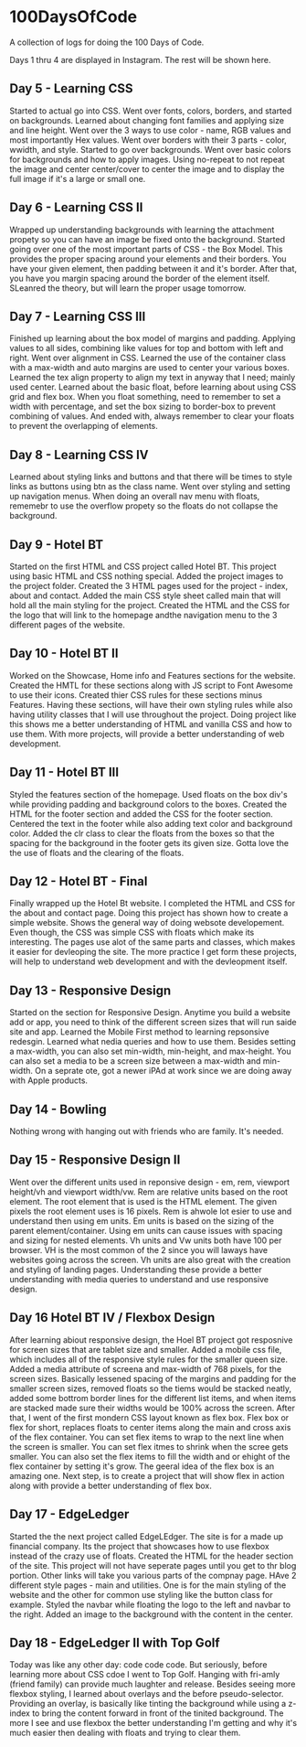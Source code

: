 # 100DaysOfCode
A collection of logs for doing the 100 Days of Code. 

Days 1 thru 4 are displayed in Instagram. The rest will be shown here.

## Day 5 - Learning CSS
Started to actual go into CSS. Went over fonts, colors, borders, and started on backgrounds. Learned about changing font families and applying size and line height. Went over the 3 ways to use color - name, RGB values and most importantly Hex values. Went over borders with their 3 parts - color, wwidth, and style. Started to go over backgrounds. Went over basic colors for backgrounds and how to apply images. Using no-repeat to not repeat the image and center center/cover to center the image and to display the full image if it's a large or small one.

## Day 6 - Learning CSS II
Wrapped up understanding backgrounds with learning the attachment propety so you can have an image be fixed onto the background. Started going over one of the most important parts of CSS - the Box Model. This provides the proper spacing around your elements and their borders. You have your given element, then padding between it and it's border. After that, you have you margin spacing around the border of the element itself. SLeanred the theory, but will learn the proper usage tomorrow.

## Day 7 - Learning CSS III
Finished up learning about the box model of margins and padding. Applying values to all sides, combining like values for top and bottom with left and right. Went over alignment in CSS. Learned the use of the container class with a max-width and auto margins are used to center your various boxes. Learned the tex align property to align my text in anyway that I need; mainly used center. Learned about the basic float, before learning about using CSS grid and flex box. When you float something, need to remember to set a width with percentage, and set the box sizing to border-box to prevent combining of values. And ended with, always remember to clear your floats to prevent the overlapping of elements. 

## Day 8 - Learning CSS IV
Learned about styling links and buttons and that there will be times to style links as buttons using btn as the class name. Went over styling and setting up navigation menus. When doing an overall nav menu with floats, rememebr to use the overflow propety so the floats do not collapse the background. 

## Day 9 - Hotel BT
Started on the first HTML and CSS project called Hotel BT. This project using basic HTML and CSS nothing special. Added the project images to the project folder. Created the 3 HTML pages used for the project - index, about and contact. Added the main CSS style sheet called main that will hold all the main styling for the project. Created the HTML and the CSS for the logo that will link to the homepage andthe navigation menu to the 3 different pages of the website.

## Day 10 - Hotel BT II
Worked on the Showcase, Home info and Features sections for the website. Created the HMTL for these sections along with JS script to Font Awesome to use their icons. Created thier CSS rules for these sections minus Features. Having these sections, will have their own styling rules while also having utility classes that I will use throughout the project. Doing project like this shows me a better understanding of HTML and vanilla CSS and how to use them. With more projects, will provide a better understanding of web development.

## Day 11 - Hotel BT III
Styled the features section of the homepage. Used floats on the box div's while providing padding and background colors to the boxes. Created the HTML for the footer section and added the CSS for the footer section. Centered the text in the footer while also adding text color and background color. Added the clr class to clear the floats from the boxes so that the spacing for the background in the footer gets its given size. Gotta love the the use of floats and the clearing of the floats.

## Day 12 - Hotel BT - Final
Finally wrapped up the Hotel Bt website. I completed the HTML and CSS for the about and contact page. Doing this project has shown how to create a simple website. Shows the general way of doing websote developement. Even though, the CSS was simple CSS with floats which make its interesting. The pages use alot of the same parts and classes, which makes it easier for devleoping the site. The more practice I get form these projects, will help to understand web development and with the devleopment itself.

## Day 13 - Responsive Design
Started on the section for Responsive Design. Anytime you build a website add or app, you need to think of the different screen sizes that will run saide site and app. Learned the Mobile First method to learning repsonsive redesgin. Learned what nedia queries and how to use them. Besides setting a max-width, you can also set min-width, min-height, and max-height. You can also set a media to be a screen size between a max-width and min-width. On a seprate ote, got a newer iPAd at work since we are doing away with Apple products. 

## Day 14 - Bowling
Nothing wrong with hanging out with friends who are family. It's needed.

## Day 15 - Responsive Design II
Went over the different units used in reponsive design - em, rem, viewport height/vh and viewport width/vw. Rem are relative units based on the root element. The root element that is used is the HTML element. The given pixels the root element uses is 16 pixels. Rem is ahwole lot esier to use and understand then using em units. Em units is based on the sizing of the parent element/container. Using em units can cause issues with spacing and sizing for nested elements. Vh units and Vw units both have 100 per browser. VH is the most common of the 2 since you will laways have websites going across the screen. Vh units are also great with the creation and styling of landing pages. Understanding these provide a better understanding with media queries to understand and use responsive design. 

## Day 16 Hotel BT IV / Flexbox Design
After learning abiout responsive design, the Hoel BT project got resposnive for screen sizes that are tablet size and smaller. Added a mobile css file, which includes all of the responsive style rules for the smaller queen size. Added a media attribute of screena and max-width of 768 pixels, for the screen sizes. Basically lessened spacing of the margins and padding for the smaller screen sizes, removed floats so the tiems would be stacked neatly, added some bottrom border lines for the different list items, and when items are stacked made sure their widths would be 100% across the screen. After that, I went of the first mondern CSS layout known as flex box. Flex box or flex for short, replaces floats to center items along the main and cross axis of the flex container. You can set flex items to wrap to the next line when the screen is smaller. You can set flex itmes to shrink when the scree gets smaller. You can also set the flex items to fill the width and or ehight of the flex container by setting it's grow. The geeral idea of the flex box is an amazing one. Next step, is to create a project that will show flex in action along with provide a better understanding of flex box. 

## Day 17 - EdgeLedger
Started the the next project called EdgeLEdger. The site is for a made up financial company. Its the project that showcases how to use flexbox instead of the crazy use of floats. Created the HTML for the header section of the site. This project will not have seperate pages until you get to thr blog portion. Other links will take you various parts of the compnay page. HAve 2 different style pages - main and utilities. One is for the main styling of the website and the other for common use styling like the button class for example. Styled the navbar while floating the logo to the left and navbar to the right. Added an image to the background with the content in the center. 

## Day 18 - EdgeLedger II with Top Golf
Today was like any other day: code code code. But seriously, before learning more about CSS cdoe I went to Top Golf. Hanging with fri-amly (friend family) can provide much laughter and release. Besides seeing more flexbox styling, I learned about overlays and the before pseudo-selector. Providing an overlay, is basically like tinting the background while using a z-index to bring the content forward in front of the tinited background. The more I see and use flexbox the better understanding I'm getting and why it's much easier then dealing with floats and trying to clear them. 
